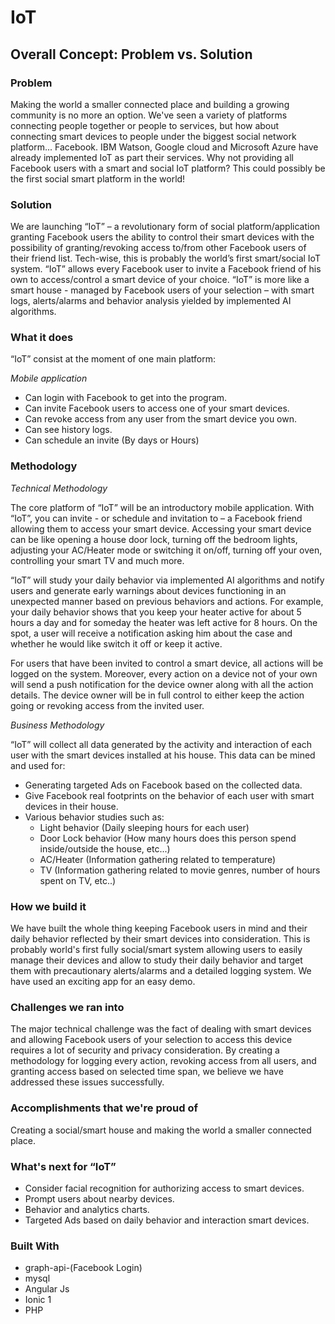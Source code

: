 # IoT
## Overall Concept: Problem vs. Solution

### Problem
Making the world a smaller connected place and building a growing community is no more an option. We've seen a variety of platforms connecting people together or people to services, but how about connecting smart devices to people under the biggest social network platform... Facebook. IBM Watson, Google cloud and Microsoft Azure have already implemented IoT as part their services. Why not providing all Facebook users with a smart and social IoT platform? This could possibly be the first social smart platform in the world! 

### Solution
We are launching “IoT” – a revolutionary form of social platform/application granting Facebook users the ability to control their smart devices with the possibility of granting/revoking access to/from other Facebook users of their friend list. Tech-wise, this is probably the world’s first smart/social IoT system. “IoT” allows every Facebook user to invite a Facebook friend of his own to access/control a smart device of your choice. “IoT” is more like a smart house - managed by Facebook users of your selection – with smart logs, alerts/alarms and behavior analysis yielded by implemented AI algorithms. 

### What it does
“IoT” consist at the moment of one main platform:

_Mobile application_
* 	Can login with Facebook to get into the program.
* 	Can invite Facebook users to access one of your smart devices.
* 	Can revoke access from any user from the smart device you own.
* 	Can see history logs.
* 	Can schedule an invite (By days or Hours)

### Methodology

_Technical Methodology_

The core platform of “IoT” will be an introductory mobile application. With “IoT”, you can invite - or schedule and invitation to – a Facebook friend allowing them to access your smart device. Accessing your smart device can be like opening a house door lock, turning off the bedroom lights, adjusting your AC/Heater mode or switching it on/off, turning off your oven, controlling your smart TV and much more. 

“IoT” will study your daily behavior via implemented AI algorithms and notify users and generate early warnings about devices functioning in an unexpected manner based on previous behaviors and actions. For example, your daily behavior shows that you keep your heater active for about 5 hours a day and for someday the heater was left active for 8 hours. On the spot, a user will receive a notification asking him about the case and whether he would like switch it off or keep it active.

For users that have been invited to control a smart device, all actions will be logged on the system. Moreover, every action on a device not of your own will send a push notification for the device owner along with all the action details. The device owner will be in full control to either keep the action going or revoking access from the invited user.

_Business Methodology_

“IoT” will collect all data generated by the activity and interaction of each user with the smart devices installed at his house. This data can be mined and used for:
*	Generating targeted Ads on Facebook based on the collected data.
*	Give Facebook real footprints on the behavior of each user with smart devices in their house.
*	Various behavior studies such as:
    *	Light behavior (Daily sleeping hours for each user)
    *	Door Lock behavior (How many hours does this person spend inside/outside the house, etc...)
    *	AC/Heater (Information gathering related to temperature)
    *	TV (Information gathering related to movie genres, number of hours spent on TV, etc..)
    	
### How we build it
We have built the whole thing keeping Facebook users in mind and their daily behavior reflected by their smart devices into consideration. This is probably world's first fully social/smart system allowing users to easily manage their devices and allow to study their daily behavior and target them with precautionary alerts/alarms and a detailed logging system. We have used an exciting app for an easy demo.

### Challenges we ran into
The major technical challenge was the fact of dealing with smart devices and allowing Facebook users of your selection to access this device requires a lot of security and privacy consideration. By creating a methodology for logging every action, revoking access from all users, and granting access based on selected time span, we believe we have addressed these issues successfully.

### Accomplishments that we're proud of
Creating a social/smart house and making the world a smaller connected place.

### What's next for “IoT”
*  Consider facial recognition for authorizing access to smart devices.
*	Prompt users about nearby devices.
*	Behavior and analytics charts.
*	Targeted Ads based on daily behavior and interaction smart devices.

### Built With
*	graph-api-(Facebook Login)
*	mysql
*	Angular Js
*  Ionic 1
*  PHP

